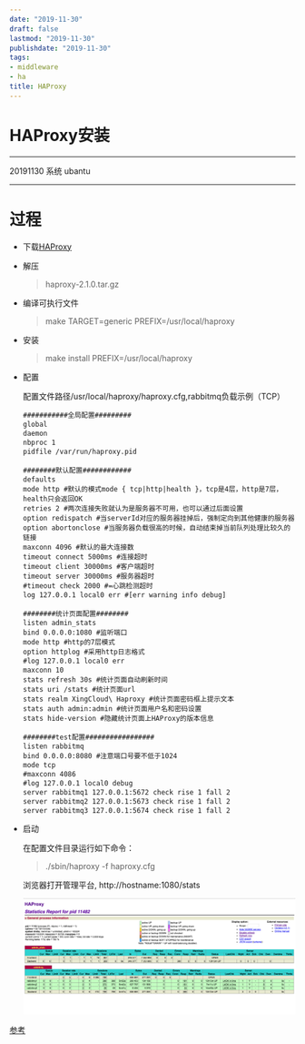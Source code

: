 ```yaml
---
date: "2019-11-30"
draft: false
lastmod: "2019-11-30"
publishdate: "2019-11-30"
tags:
- middleware
- ha
title: HAProxy
---
```

# HAProxy安装

---
20191130
系统 ubantu

---

# 过程
* 下载[HAProxy](http://www.haproxy.org/)
* 解压
    > haproxy-2.1.0.tar.gz
* 编译可执行文件
    > make TARGET=generic PREFIX=/usr/local/haproxy
* 安装
    > make install PREFIX=/usr/local/haproxy

* 配置

    配置文件路径/usr/local/haproxy/haproxy.cfg,rabbitmq负载示例（TCP）
    ```
    ###########全局配置#########
    global
    daemon
    nbproc 1
    pidfile /var/run/haproxy.pid

    ########默认配置############
    defaults
    mode http #默认的模式mode { tcp|http|health }，tcp是4层，http是7层，health只会返回OK
    retries 2 #两次连接失败就认为是服务器不可用，也可以通过后面设置
    option redispatch #当serverId对应的服务器挂掉后，强制定向到其他健康的服务器
    option abortonclose #当服务器负载很高的时候，自动结束掉当前队列处理比较久的链接
    maxconn 4096 #默认的最大连接数
    timeout connect 5000ms #连接超时
    timeout client 30000ms #客户端超时
    timeout server 30000ms #服务器超时
    #timeout check 2000 #=心跳检测超时
    log 127.0.0.1 local0 err #[err warning info debug]

    ########统计页面配置########
    listen admin_stats
    bind 0.0.0.0:1080 #监听端口
    mode http #http的7层模式
    option httplog #采用http日志格式
    #log 127.0.0.1 local0 err
    maxconn 10
    stats refresh 30s #统计页面自动刷新时间
    stats uri /stats #统计页面url
    stats realm XingCloud\ Haproxy #统计页面密码框上提示文本
    stats auth admin:admin #统计页面用户名和密码设置
    stats hide-version #隐藏统计页面上HAProxy的版本信息

    ########test配置#################
    listen rabbitmq
    bind 0.0.0.0:8080 #注意端口号要不低于1024
    mode tcp
    #maxconn 4086
    #log 127.0.0.1 local0 debug
    server rabbitmq1 127.0.0.1:5672 check rise 1 fall 2
    server rabbitmq2 127.0.0.1:5673 check rise 1 fall 2
    server rabbitmq3 127.0.0.1:5674 check rise 1 fall 2
    ```

* 启动

    在配置文件目录运行如下命令：
    > ./sbin/haproxy -f haproxy.cfg

    浏览器打开管理平台, http://hostname:1080/stats

    ![ha-admin-ui.png](../../../picture/ha-admin-ui.png)


[参考](https://blog.csdn.net/wyqlxy/article/details/51861329)